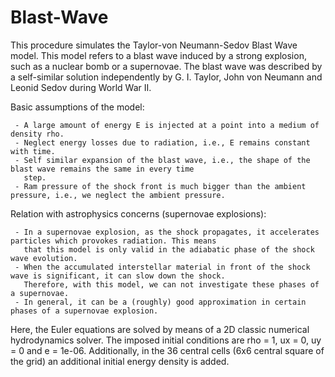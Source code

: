 # Blast-Wave

This procedure simulates the Taylor-von Neumann-Sedov Blast Wave model. This model refers to a blast wave induced by a
 strong explosion, such as a nuclear bomb or a supernovae. The blast wave was described by a self-similar solution
 independently by G. I. Taylor, John von Neumann and Leonid Sedov during World War II.
 
 Basic assumptions of the model:
     
     - A large amount of energy E is injected at a point into a medium of density rho.
     - Neglect energy losses due to radiation, i.e., E remains constant with time.
     - Self similar expansion of the blast wave, i.e., the shape of the blast wave remains the same in every time
       step. 
     - Ram pressure of the shock front is much bigger than the ambient pressure, i.e., we neglect the ambient pressure.
     
 Relation with astrophysics concerns (supernovae explosions):
     
     - In a supernovae explosion, as the shock propagates, it accelerates particles which provokes radiation. This means
       that this model is only valid in the adiabatic phase of the shock wave evolution.
     - When the accumulated interstellar material in front of the shock wave is significant, it can slow down the shock.
       Therefore, with this model, we can not investigate these phases of a supernovae.
     - In general, it can be a (roughly) good approximation in certain phases of a supernovae explosion.

 Here, the Euler equations are solved by means of a 2D classic numerical hydrodynamics solver. The imposed initial
 conditions are rho = 1, ux = 0, uy = 0 and e = 1e-06. Additionally, in the 36 central cells (6x6 central square of the
 grid) an additional initial energy density is added.
